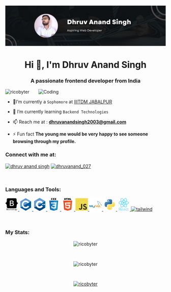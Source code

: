 ![logo](https://github.com/Ricobyter/Ricobyter/blob/main/githubbanner.png)
<h1 align="center">Hi 👋, I'm Dhruv Anand Singh</h1>
<h3 align="center">A passionate frontend developer from India</h3>
<img align="right" alt="Coding" width="400" src="https://media3.giphy.com/media/v1.Y2lkPTc5MGI3NjExemllb3puYXY1aGg1OTEydHBxajAzODBzbHJkcnh3YWhhbTNqdTh4NSZlcD12MV9naWZzX3NlYXJjaCZjdD1n/qgQUggAC3Pfv687qPC/200w.gif">

<p align="left"> <img src="https://komarev.com/ghpvc/?username=ricobyter&label=Profile%20views&color=0e75b6&style=flat" alt="ricobyter" /> </p>

- 🏫I’m currently a `Sophomore` at [IIITDM JABALPUR](https://iiitdmj.ac.in/)

- 🌱 I’m currently learning `Backend Technologies`

- 📫 Reach me at :  **dhruvanandsingh2003@gmail.com**

- ⚡ Fun fact **The young me would be very happy to see someone browsing through my profile.**

<h3 align="left">Connect with me at:</h3>
<p align="left">
<a href="https://linkedin.com/in/dhruv anand singh" target="blank"><img align="center" src="https://raw.githubusercontent.com/rahuldkjain/github-profile-readme-generator/master/src/images/icons/Social/linked-in-alt.svg" alt="dhruv anand singh" height="30" width="40" /></a>
<a href="https://instagram.com/dhruvanand_027" target="blank"><img align="center" src="https://raw.githubusercontent.com/rahuldkjain/github-profile-readme-generator/master/src/images/icons/Social/instagram.svg" alt="dhruvanand_027" height="30" width="40" /></a>
</p>
<br>

<h3 align="left">Languages and Tools:</h3>
<p align="left"> <a href="https://getbootstrap.com" target="_blank" rel="noreferrer"> <img src="https://raw.githubusercontent.com/devicons/devicon/master/icons/bootstrap/bootstrap-plain-wordmark.svg" alt="bootstrap" width="40" height="40"/> </a> <a href="https://www.cprogramming.com/" target="_blank" rel="noreferrer"> <img src="https://raw.githubusercontent.com/devicons/devicon/master/icons/c/c-original.svg" alt="c" width="40" height="40"/> </a> <a href="https://www.w3schools.com/cpp/" target="_blank" rel="noreferrer"> <img src="https://raw.githubusercontent.com/devicons/devicon/master/icons/cplusplus/cplusplus-original.svg" alt="cplusplus" width="40" height="40"/> </a> <a href="https://www.w3schools.com/css/" target="_blank" rel="noreferrer"> <img src="https://raw.githubusercontent.com/devicons/devicon/master/icons/css3/css3-original-wordmark.svg" alt="css3" width="40" height="40"/> </a> <a href="https://www.w3.org/html/" target="_blank" rel="noreferrer"> <img src="https://raw.githubusercontent.com/devicons/devicon/master/icons/html5/html5-original-wordmark.svg" alt="html5" width="40" height="40"/> </a> <a href="https://developer.mozilla.org/en-US/docs/Web/JavaScript" target="_blank" rel="noreferrer"> <img src="https://raw.githubusercontent.com/devicons/devicon/master/icons/javascript/javascript-original.svg" alt="javascript" width="40" height="40"/> </a> <a href="https://www.mysql.com/" target="_blank" rel="noreferrer"> <img src="https://raw.githubusercontent.com/devicons/devicon/master/icons/mysql/mysql-original-wordmark.svg" alt="mysql" width="40" height="40"/> </a> <a href="https://www.python.org" target="_blank" rel="noreferrer"> <img src="https://raw.githubusercontent.com/devicons/devicon/master/icons/python/python-original.svg" alt="python" width="40" height="40"/> </a> <a href="https://reactjs.org/" target="_blank" rel="noreferrer"> <img src="https://raw.githubusercontent.com/devicons/devicon/master/icons/react/react-original-wordmark.svg" alt="react" width="40" height="40"/> </a> <a href="https://tailwindcss.com/" target="_blank" rel="noreferrer"> <img src="https://www.vectorlogo.zone/logos/tailwindcss/tailwindcss-icon.svg" alt="tailwind" width="40" height="40"/> </a> </p>
<br>


<h3 align="left">My Stats:</h3>
<p align = "center"><img align="center" src="https://github-readme-stats.vercel.app/api?username=ricobyter&show_icons=true&locale=en&theme=tokyonight&hide_border=true" alt="ricobyter" /></p>
<br>
<p align = "center"><img align="center" src="https://github-readme-streak-stats.herokuapp.com/?user=ricobyter&" alt="ricobyter" /></p>
<br>

<p align="center"> <a href="https://github.com/ryo-ma/github-profile-trophy"><img src="https://github-profile-trophy.vercel.app/?username=ricobyter" alt="ricobyter" /></a> </p>


